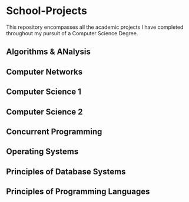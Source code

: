 # School-Projects
This repository encompasses all the academic projects I have completed throughout my pursuit of a Computer Science Degree.
## Algorithms & ANalysis
## Computer Networks
## Computer Science 1
## Computer Science 2
## Concurrent Programming
## Operating Systems
## Principles of Database Systems
## Principles of Programming Languages